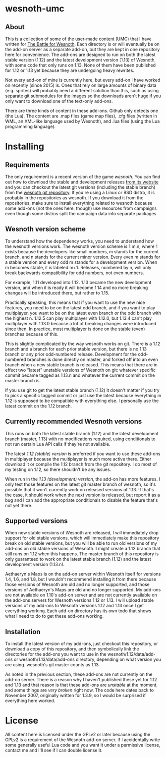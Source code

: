 wesnoth-umc
===========

About
-----

This is a collection of some of the user-made content (UMC) that I
have written for [The Battle for Wesnoth](https://wesnoth.org). Each
directory is or will eventually be on the add-on server as a separate
add-on, but they are kept in one repository here for convenience. The
add-ons are designed to run on both the latest stable version (1.12)
and the latest development version (1.13) of Wesnoth, with some code
that only runs on 1.13. None of them have been published for 1.12 or
1.13 yet because they are undergoing heavy rewrites.

Not every add-on of mine is currently here, but every add-on I have
worked on recently (since 2015) is. Ones that rely on large amounts of
binary data (e.g. sprites) will probably need a different solution
than this, such as using separate git submodules for the images so the
downloads aren't huge if you only want to download one of the
text-only add-ons.

There are three kinds of content in these add-ons. Github only detects
one (the Lua). The content are .map files (game map files), .cfg files
(written in WML, an XML-like language used by Wesnoth), and .lua files
(using the Lua programming language).

Installing
==========

Requirements
------------

The only requirement is a recent version of the game *wesnoth*. You
can find out how to download the stable and development releases
[from its website](https://wesnoth.org) and you can checkout the
latest git versions (including the stable branch) from the
[wesnoth git repository](https://github.com/wesnoth/wesnoth/). If
you're using a Linux or BSD distro, it is probably in the repositories
as wesnoth. If you download it from the repositories, make sure to
install everything related to wesnoth because some add-ons (not the
ones here, though) use resources from campaigns even though some
distros split the campaign data into separate packages.

Wesnoth version scheme
----------------------

To understand how the dependency works, you need to understand how the
wesnoth versions work. The wesnoth version scheme is 1.m.n, where 1
exists because the developers like small numbers, m stands for the
current branch, and n stands for the current minor version. Every even
m stands for a stable version and every odd m stands for a development
version. When m becomes stable, it is labeled m+1. Releases, numbered
by n, will only break backwards compatibility for odd numbers, not
even numbers.

For example, 1.11 developed into 1.12. 1.13 became the new development
version, and when it is ready it will become 1.14 and no more breaking
changes will be introduced there, but rather to 1.15.

Practically speaking, this means that if you want to use the new nice
features, you need to be on the latest odd branch, and if you want to
play multiplayer, you want to be on the latest even branch *or* the
odd branch with the highest n. 1.12.5 can play multiplayer with
1.12.0, but 1.13.4 can't play multiplayer with 1.13.0 because a lot of
breaking changes were introduced since then. In practice, most
multiplayer is done on the stable (even) branches because of this.

This is slightly complicated by the way wesnoth works on git. There is
a 1.12 branch and a branch for each prior stable version, but there is
no 1.13 branch or any prior odd-numbered release. Development for the
odd-numbered branches is done directly on master, and forked off into
an even branch when a new stable branch is released. This means that
there are in effect two "latest" unstable versions of Wesnoth on git:
whatever specific commit became tagged as 1.13.n and whatever the
current commit on the master branch is.

If you use git to get the latest stable branch (1.12) it doesn't
matter if you try to pick a specific tagged commit or just use the
latest because everything in 1.12 is supposed to be compatible with
everything else. I personally use the latest commit on the 1.12
branch.

Currently recommended Wesnoth versions
--------------------------------------

This runs on both the latest stable branch (1.12) and the latest
development branch (master, 1.13) with no modifications required,
using conditionals to not run certain Lua API calls if they're not
available.

The latest *1.12 (stable) version* is preferred if you want to use
these add-ons in multiplayer because the multiplayer is much more
active there. Either download it or compile the 1.12 branch from the
git repository. I do most of my testing on 1.12, so there shouldn't be
any issues.

When run in the *1.13 (development) version*, the add-on has more
features. I only test those features on the latest git master branch
of wesnoth, so it's possible that it won't currently work on released
versions of 1.13. If that's the case, it should work when the next
version is released, but report it as a bug and I can add the
appropriate conditionals to disable the feature that's not yet there.

Supported versions
------------------

When new stable versions of Wesnoth are released, I will immediately
drop support for old stable versions, which will immediately make this
repository break on old stable versions, but you will be able to run
old versions of my add-ons on old stable versions of Wesnoth. I might
create a 1.12 branch that still runs on 1.12 when this happens. The
master branch of this repository is only guaranteed to work on the
latest stable branch (1.12) and the latest development version
(1.13.n).

Aethaeryn's Maps is on the add-on server within Wesnoth itself for
versions 1.4, 1.6, and 1.8, but I wouldn't recommend installing it
from there because those versions of Wesnoth are old and no longer
supported, and those versions of Aethaeryn's Maps are old and no
longer supported. My add-ons are not available on 1.10's add-on server
and are not currently available on the add-ons servers for Wesnoth
versions 1.12 or 1.13. I will upload stable versions of my add-ons to
Wesnoth versions 1.12 and 1.13 once I get everything working. Each
add-on directory has its own todo that shows what I need to do to get
these add-ons working.

Installation
------------

To install the latest version of my add-ons, just checkout this
repository, or download a copy of this repository, and then
symbolically link the directories for the add-ons you want to use in
the wesnoth/1.12/data/add-ons or wesnoth/1.13/data/add-ons directory,
depending on what version you are using. wesnoth's git master counts
as 1.13.

As noted in the previous section, these add-ons are not currently on
the add-on server. There is a reason why I haven't published these yet
for 1.12 and 1.13 and that reason is that these add-ons are *unstable*
at the moment, and some things are *very broken* right now. The code
here dates back to November 2007, originally written for 1.3.9, so I
would be surprised if everything here worked.

License
=======

All content here is licensed under the GPLv2 or later because using
the GPLv2 is a requirement of the Wesnoth add-on server. If I
accidentally write some generally useful Lua code and you want it
under a permissive license, contact me and I'll see if I can double
license it.
